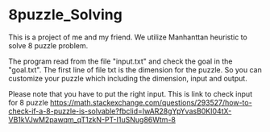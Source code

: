 # 8puzzle_Solving


This is a project of me and my friend. We utilize Manhanttan heuristic to solve 8 puzzle problem.

The program read from the file "input.txt" and check the goal in the "goal.txt". The first line of file txt is the dimension for the puzzle. So you can customize your puzzle which including the dimension, input and output.

Please note that you have to put the right input. This is link to check input for 8 puzzle https://math.stackexchange.com/questions/293527/how-to-check-if-a-8-puzzle-is-solvable?fbclid=IwAR28gYpYvasB0KI04tX-VB1kVJwM2pawqm_qT1zkN-PT-I1uSNug86Wtm-8
